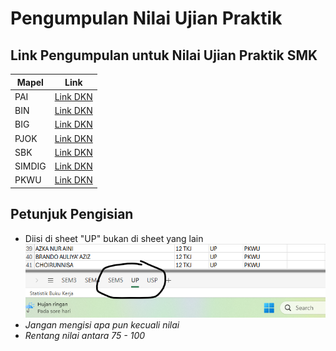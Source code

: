 # Pengumpulan Nilai Ujian Praktik

## Link Pengumpulan untuk Nilai Ujian Praktik SMK

| Mapel | Link |
| --- | --- |
| PAI | [Link DKN](https://studentutac-my.sharepoint.com/:x:/g/personal/053994396_ecampus_ut_ac_id/ESXha9qIqJBJmpAQlnun2icByeMNNNJu_HX8IcbmkLNOwA?e=c24Nty) |
| BIN | [Link DKN](https://studentutac-my.sharepoint.com/:x:/g/personal/053994396_ecampus_ut_ac_id/EZMzM6AkSVFPtOeV1aJo0SkBNxdF3MBPookVCfuKy2Vr7Q?e=H5McSF) |
| BIG | [Link DKN](https://studentutac-my.sharepoint.com/:x:/g/personal/053994396_ecampus_ut_ac_id/Eaznty7Hj0JDlUaETP8HBNABTv__-1u_ktl31arpUMcJLg?e=hioDxd) |
| PJOK | [Link DKN](https://studentutac-my.sharepoint.com/:x:/g/personal/053994396_ecampus_ut_ac_id/EU4IbYVra5lPpj1LPfetgbEBUKPIFXNVF3Ab82mzIfGTmA?e=duIS6Y) |
| SBK | [Link DKN](https://studentutac-my.sharepoint.com/:x:/g/personal/053994396_ecampus_ut_ac_id/EdSKs9uiaJVDuy456N9pQuwBhfwa5lzRkbmXdfrU_5HSyg?e=MjyQDG) |
| SIMDIG | [Link DKN](https://studentutac-my.sharepoint.com/:x:/g/personal/053994396_ecampus_ut_ac_id/ERhNsPXTPSRMj9v7Qq_y3kMBlRbRqQeJF0LxD6kV529jqA?e=bNYKdW) |
| PKWU | [Link DKN](https://studentutac-my.sharepoint.com/:x:/g/personal/053994396_ecampus_ut_ac_id/EW91V1bP5JtCl_AaY6ZBiyUBB2BM4h2oz4gHUU0JMRQ7iw?e=Cg6LTi) |

## Petunjuk Pengisian

- Diisi di sheet "UP" bukan di sheet yang lain
![Petunjuk](Gambar/Petunjuk_UP.png)
- *Jangan mengisi apa pun kecuali nilai*
- *Rentang nilai antara 75 - 100*